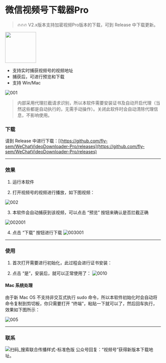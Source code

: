 # 微信视频号下载器Pro

> 🔥🔥🔥 V2.x版本支持加密视频Pro版本的下载，可到 Release 中下载更新。
<img src="https://user-images.githubusercontent.com/11046969/169296046-513b5e3a-a688-4342-9759-eb131ef7e42f.png" width="100" />

- 支持实时捕获视频号的视频地址
- 捕获后，可进行预览和下载
- 支持 Win/Mac



![001](https://github.com/fly-sem/WeChatVideoDownloader-Pro/assets/34882278/90ab1e77-5f11-4d60-af4e-1c99c073382b)



> 内部采用代理拦截请求识别，所以本软件需要安装证书及自动开启代理（当然这些都是自动执行的，无需手动操作）。关闭此软件时会自动清除代理信息，不影响使用。


### 下载

请到 Release 中进行下载：[(https://github.com/fly-sem/WeChatVideoDownloader-Pro/releases](https://github.com/fly-sem/WeChatVideoDownloader-Pro/releases)

---

### 效果

1. 运行本软件
 
2. 打开视频号的视频进行播放，如下图视频：

![002](https://github.com/fly-sem/WeChatVideoDownloader-Pro/assets/34882278/1f1d9a22-601b-47a5-b1a6-37f2011d3d21)


3. 本软件会自动捕获到该视频，可以点击 “预览” 按钮来确认是否拦截正确


![002001](https://github.com/fly-sem/WeChatVideoDownloader-Pro/assets/34882278/5232e13a-2248-40ee-a499-1abfb3fe02d2)



4. 点击 “下载” 按钮进行下载
![003001](https://github.com/fly-sem/WeChatVideoDownloader-Pro/assets/34882278/5faea119-ec55-4140-aeaa-045caf0fa321)



---
### 使用

1. 首次打开需要进行初始化，此过程会进行证书安装：



2. 点击 “是”，安装后，就可以正常使用了：
![0010](https://github.com/fly-sem/WeChatVideoDownloader-Pro/assets/34882278/042afed3-6714-4365-a225-48b4144b2d4e)




#### Mac 系统处理

由于新 Mac OS 不支持非交互式执行 sudo 命令，所以本软件初始化时会自动将命令复制到剪切板，你只需要打开 “终端”，粘贴一下就可以了，然后回车执行，效果如下图所示：


![005](https://github.com/fly-sem/WeChatVideoDownloader-Pro/assets/34882278/9753bf82-5e18-4f33-a7b6-a72eb06b07b6)

---
### 联系


![扫码_搜索联合传播样式-标准色版](https://github.com/fly-sem/WeChatVideoDownloader-Pro/assets/34882278/ba14748a-2aa6-4cfc-a975-21ce1e690ed5)
公众号回复：“视频号”获得新版本下载地址。
